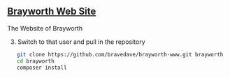 ## [Brayworth Web Site](https://brayworth.com)

The Website of Brayworth

3. Switch to that user and pull in the repository
```bash
   git clone https://github.com/bravedave/brayworth-www.git brayworth
   cd brayworth
   composer install
```
